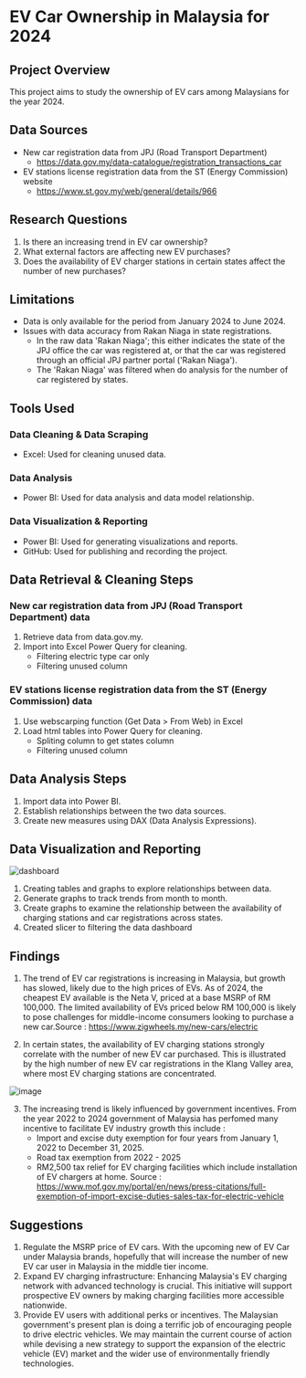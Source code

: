 # EV Car Ownership in Malaysia for 2024

## Project Overview 
This project aims to study the ownership of EV cars among Malaysians for the year 2024.

## Data Sources
- New car registration data from JPJ (Road Transport Department)
  - https://data.gov.my/data-catalogue/registration_transactions_car
- EV stations license registration data from the ST (Energy Commission) website
  - https://www.st.gov.my/web/general/details/966
   
## Research Questions
1. Is there an increasing trend in EV car ownership?
2. What external factors are affecting new EV purchases?
3. Does the availability of EV charger stations in certain states affect the number of new purchases?

## Limitations
- Data is only available for the period from January 2024 to June 2024.
- Issues with data accuracy from Rakan Niaga in state registrations.
  - In the raw data 'Rakan Niaga'; this either indicates the state of the JPJ office the car was registered at, or that the car was registered through an official JPJ partner portal ('Rakan Niaga').
  - The 'Rakan Niaga' was filtered when do analysis for the number of car registered by states.

## Tools Used
### Data Cleaning & Data Scraping
- Excel: Used for cleaning unused data.
  
### Data Analysis
- Power BI: Used for data analysis and data model relationship.


### Data Visualization & Reporting
- Power BI: Used for generating visualizations and reports.
- GitHub: Used for publishing and recording the project.

## Data Retrieval & Cleaning Steps
### New car registration data from JPJ (Road Transport Department) data
1. Retrieve data from data.gov.my.
2. Import into Excel Power Query for cleaning.
   - Filtering electric type car only
   - Filtering unused column   

### EV stations license registration data from the ST (Energy Commission) data
1. Use webscarping function (Get Data > From Web) in Excel
2. Load html tables into Power Query for cleaning.
   - Spliting column to get states column
   - Filtering unused column  

## Data Analysis Steps
1. Import data into Power BI.
2. Establish relationships between the two data sources.
3. Create new measures using DAX (Data Analysis Expressions).
   

## Data Visualization and Reporting

![dashboard](https://github.com/FitriFuad/EV-Car-Ownership-Malaysia-2024/assets/106916338/fc6655de-7494-4fb7-ac68-90e952be73d0)
1. Creating tables and graphs to explore relationships between data.
2. Generate graphs to track trends from month to month.
3. Create graphs to examine the relationship between the availability of charging stations and car registrations across states.
4. Created slicer to filtering the data dashboard

   
## Findings
1. The trend of EV car registrations is increasing in Malaysia, but growth has slowed, likely due to the high prices of EVs. As of 2024, the cheapest EV available is the Neta V, priced at a base MSRP of RM 100,000. The limited availability of EVs priced below RM 100,000 is likely to pose challenges for middle-income consumers looking to purchase a new car.Source : https://www.zigwheels.my/new-cars/electric

2. In certain states, the availability of EV charging stations strongly correlate with the number of new EV car purchased. This is illustrated by the high number of new EV car registrations in the Klang Valley area, where most EV charging stations are concentrated.
   
![image](https://github.com/user-attachments/assets/4fa9f07b-6bfa-4238-930c-dcfb85dec871)

3. The increasing trend is likely influenced by government incentives. From the year 2022 to 2024 government of Malaysia has perfomed many incentive to facilitate EV industry growth this include :
     - Import and excise duty exemption for four years from January 1, 2022 to December 31, 2025.
     - Road tax exemption from 2022 - 2025
     - RM2,500 tax relief for EV charging facilities which include installation of EV chargers at home.
       Source : https://www.mof.gov.my/portal/en/news/press-citations/full-exemption-of-import-excise-duties-sales-tax-for-electric-vehicle
   


## Suggestions
1. Regulate the MSRP price of EV cars. With the upcoming new of EV Car under Malaysia brands, hopefully that will increase the number of new EV car user in Malaysia in the middle tier income.
2. Expand EV charging infrastructure: Enhancing Malaysia's EV charging network with advanced technology is crucial. This initiative will support prospective EV owners by making charging facilities more accessible nationwide.
3. Provide EV users with additional perks or incentives. The Malaysian government's present plan is doing a terrific job of encouraging people to drive electric vehicles. We may maintain the current course of action while devising a new strategy to support the expansion of the electric vehicle (EV) market and the wider use of environmentally friendly technologies.
